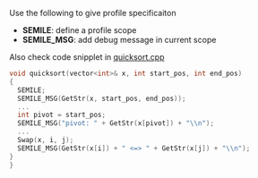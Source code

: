 Use the following to give profile specificaiton
* **SEMILE**: define a profile scope    
* **SEMILE_MSG**: add debug message in current scope  


Also check code snipplet in <a href='https://github.com/r-kan/semile/blob/master/profiler/cpp_library/example/quicksort.c'>quicksort.cpp</a>
```cpp
void quicksort(vector<int>& x, int start_pos, int end_pos)
{
  SEMILE;
  SEMILE_MSG(GetStr(x, start_pos, end_pos));
  ...
  int pivot = start_pos;
  SEMILE_MSG("pivot: " + GetStr(x[pivot]) + "\\n");
  ...
  Swap(x, i, j);  
  SEMILE_MSG(GetStr(x[i]) + " <=> " + GetStr(x[j]) + "\\n");
}
}
```
